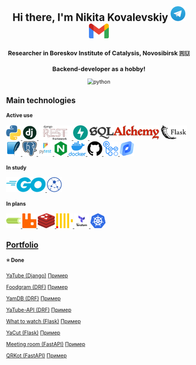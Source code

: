<h1 align="center">Hi there, I'm Nikita Kovalevskiy  
<a href="https://t.me/kovalevskiy" target="_blank" rel="noreferrer"> <img src="https://github.com/1kovalevskiy/1kovalevskiy/blob/main/icons/Contacts/telegram.png?raw=true" alt="python" height="40"/> </a>
<a href="mailto:koval701+fromgithub@gmail.com" target="_blank" rel="noreferrer"> <img src="https://github.com/1kovalevskiy/1kovalevskiy/blob/main/icons/Contacts/gmail.png?raw=true" alt="python" height="40"/> </a>
</h1>
<h3 align="center">Researcher in Boreskov Institute of Catalysis, Novosibirsk 🇷🇺</h3>
<h3 align="center">Backend-developer as a hobby!</h3>

<p align="center">
<!-- [![trophy](https://github-profile-trophy.vercel.app/?username=1kovalevskiy&title=MultiLanguage,Commits,Repositories,Stars,PullRequest)](https://github.com/ryo-ma/github-profile-trophy) -->
<img src="https://github-profile-trophy.vercel.app/?username=1kovalevskiy&title=MultiLanguage,Commits,Repositories,Stars,PullRequest,Followers" alt="python" height="120"/>
</p>

## Main technologies
#### Active use
<p align="left"> 
<a href="https://www.python.org" target="_blank" rel="noreferrer"> <img src="https://github.com/1kovalevskiy/1kovalevskiy/blob/main/icons/Favorite%20technologies/python.png?raw=true" alt="python" height="40"/> </a>
<a href="https://www.djangoproject.com" target="_blank" rel="noreferrer"> <img src="https://github.com/1kovalevskiy/1kovalevskiy/blob/main/icons/Favorite%20technologies/django.png?raw=true" alt="python" height="40"/> </a> 
<a href="https://www.django-rest-framework.org" target="_blank" rel="noreferrer"> <img src="https://github.com/1kovalevskiy/1kovalevskiy/blob/main/icons/Favorite%20technologies/drf.png?raw=true" alt="python" height="40"/> </a>
<a href="https://fastapi.tiangolo.com" target="_blank" rel="noreferrer"> <img src="https://raw.githubusercontent.com/1kovalevskiy/1kovalevskiy/e83b1783e3dfa3eddd8efaeeb9741c292f5e2f78/icons/In%20study/fastapi.svg" alt="python" height="40"/> </a>
<a href="https://www.sqlalchemy.org/" target="_blank" rel="noreferrer"> <img src="https://github.com/1kovalevskiy/1kovalevskiy/blob/main/icons/In%20study/sqla.png?raw=true" alt="python" height="40"/></a>
<a href="https://flask.palletsprojects.com/" target="_blank" rel="noreferrer"> <img src="https://github.com/1kovalevskiy/1kovalevskiy/blob/main/icons/Favorite%20technologies/flask.png?raw=true" alt="python" height="40"/></a>
<a href="https://www.sqlite.org" target="_blank" rel="noreferrer"> <img src="https://github.com/1kovalevskiy/1kovalevskiy/blob/main/icons/Favorite%20technologies/sqlite.png?raw=true" alt="python" height="40"/> </a>
<a href="https://www.postgresql.org" target="_blank" rel="noreferrer"> <img src="https://github.com/1kovalevskiy/1kovalevskiy/blob/main/icons/Favorite%20technologies/postgres.png?raw=true" alt="python" height="40"/> </a>
<a href="https://www.pytest.org" target="_blank" rel="noreferrer"> <img src="https://raw.githubusercontent.com/1kovalevskiy/1kovalevskiy/3c1a2fe18f387493e661fb841e11d739d49061bd/icons/Favorite%20technologies/pytest.svg" alt="python" height="40"/> </a>
<a href="https://nginx.org" target="_blank" rel="noreferrer"> <img src="https://github.com/1kovalevskiy/1kovalevskiy/blob/main/icons/Favorite%20technologies/nginx_logo.png?raw=true" alt="python" height="40"/> </a>
<a href="https://www.docker.com" target="_blank" rel="noreferrer"> <img src="https://github.com/1kovalevskiy/1kovalevskiy/blob/main/icons/Favorite%20technologies/docker.png?raw=true" alt="python" height="40"/> </a>
<a href="https://github.com" target="_blank" rel="noreferrer"> <img src="https://github.com/1kovalevskiy/1kovalevskiy/blob/main/icons/Favorite%20technologies/github.png?raw=true" alt="python" height="40"/> </a>
<a href="https://github.com/features/actions" target="_blank" rel="noreferrer"> <img src="https://github.com/1kovalevskiy/1kovalevskiy/blob/main/icons/Favorite%20technologies/github%20actions.png?raw=true" alt="python" height="40"/> </a>
<a href="https://cloud.yandex.com/" target="_blank" rel="noreferrer"> <img src="https://github.com/1kovalevskiy/1kovalevskiy/blob/main/icons/Favorite%20technologies/yandex_cloud.png?raw=true" alt="python" height="40"/> </a>
</p>

#### In study
<p align="left"> 
<a href="https://go.dev/" target="_blank" rel="noreferrer"> <img src="https://github.com/1kovalevskiy/1kovalevskiy/blob/main/icons/In%20plans/Go.png?raw=true" alt="python" height="40"/> </a>
<a href="https://docs.aiohttp.org/en/stable/" target="_blank" rel="noreferrer"> <img src="https://raw.githubusercontent.com/1kovalevskiy/1kovalevskiy/e83b1783e3dfa3eddd8efaeeb9741c292f5e2f78/icons/In%20study/aiohttp.svg" alt="python" height="40"/> </a>
</p>

#### In plans
<p align="left">
<a href="https://docs.celeryproject.org/" target="_blank" rel="noreferrer"> <img src="https://github.com/1kovalevskiy/1kovalevskiy/blob/main/icons/In%20plans/celery.png?raw=true" alt="python" height="40"/> </a>
<a href="https://www.rabbitmq.com/" target="_blank" rel="noreferrer"> <img src="https://raw.githubusercontent.com/1kovalevskiy/1kovalevskiy/99e30a5e1be7ceab22cc02429864a8e34be33204/icons/In%20plans/rabbitmq.svg" alt="python" height="40"/> </a>
<a href="https://redis.io/" target="_blank" rel="noreferrer"> <img src="https://raw.githubusercontent.com/1kovalevskiy/1kovalevskiy/99e30a5e1be7ceab22cc02429864a8e34be33204/icons/In%20plans/redis.svg" alt="python" height="40"/> </a>
<a href="https://clickhouse.com/" target="_blank" rel="noreferrer"> <img src="https://raw.githubusercontent.com/1kovalevskiy/1kovalevskiy/99e30a5e1be7ceab22cc02429864a8e34be33204/icons/In%20plans/clickhouse.svg" alt="python" height="40"/> </a>
<a href="https://www.terraform.io/" target="_blank" rel="noreferrer"> <img src="https://github.com/1kovalevskiy/1kovalevskiy/blob/main/icons/In%20plans/terraform.png?raw=true" alt="python" height="40"/> </a>
<a href="https://kubernetes.io/" target="_blank" rel="noreferrer"> <img src="https://github.com/1kovalevskiy/1kovalevskiy/blob/main/icons/In%20plans/Kubernetes.png?raw=true" alt="python" height="40"/> </a>

</p>

## [Portfolio](https://github.com/stars/1kovalevskiy/lists/portfolio)
#### ⭐️ Done
[YaTube (Django)](https://github.com/1kovalevskiy/yatube) [ Пример](http://yatube.kovalevskiy.xyz)

[Foodgram (DRF)](https://github.com/1kovalevskiy/foodgram) [ Пример](http://foodgram.kovalevskiy.xyz)

[YamDB (DRF)](https://github.com/1kovalevskiy/yamdb) [ Пример](http://yamdb.kovalevskiy.xyz/redoc)

[YaTube-API (DRF)](https://github.com/1kovalevskiy/api-yatube) [ Пример](http://yatube-api.kovalevskiy.xyz/redoc)

[What to watch (Flask)](https://github.com/1kovalevskiy/what_to_watch) [ Пример](http://what-to-watch.kovalevskiy.xyz)

[YaCut (Flask)](https://github.com/1kovalevskiy/YaCut) [ Пример](http://yacut.kovalevskiy.xyz)

[Meeting room (FastAPI)](https://github.com/1kovalevskiy/Meeting_room) [ Пример](http://meeting-room.kovalevskiy.xyz/docs)

[QRKot (FastAPI)](https://github.com/1kovalevskiy/QRKot) [ Пример](http://qrkot.kovalevskiy.xyz/docs)


<!-- [![KnlnKS's LeetCode stats](https://leetcode-stats-six.vercel.app/api?username=koval701&theme=dark)](https://github.com/KnlnKS/leetcode-stats) -->
